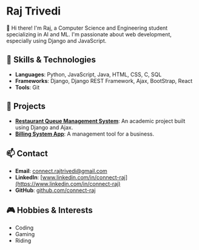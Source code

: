 # Raj Trivedi

👋 Hi there! I'm Raj, a Computer Science and Engineering student specializing in AI and ML. I'm passionate about web development, especially using Django and JavaScript.

## 🚀 Skills & Technologies
- **Languages**: Python, JavaScript, Java, HTML, CSS, C, SQL
- **Frameworks**: Django, Django REST Framework, Ajax, BootStrap, React
- **Tools**: Git

## 💼 Projects
- **[Restaurant Queue Management System](https://github.com/connect-raj/DeQue)**: An academic project built using Django and Ajax.
- **[Billing System App](https://github.com/connect-raj/Billing_System)**: A management tool for a business.

## 📫 Contact
- **Email**: [connect.rajtrivedi@gmail.com](mailto:connect.rajtrivedi@gmail.com)
- **LinkedIn**: [www.linkedin.com/in/connect-raj](https://www.linkedin.com/in/connect-raj)
- **GitHub**: [github.com/connect-raj](https://github.com/connect-raj)

## 🎮 Hobbies & Interests
- Coding
- Gaming
- Riding

<!---
connect-raj/connect-raj is a ✨ special ✨ repository because its `README.md` (this file) appears on your GitHub profile.
You can click the Preview link to take a look at your changes.
--->
